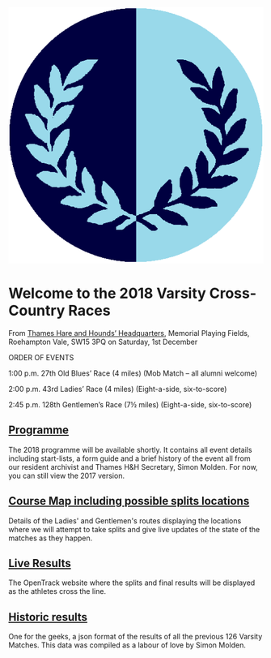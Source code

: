 ![VM Logo](VMLogo-Circle-20Nov18.png)

# Welcome to the 2018 Varsity Cross-Country Races

From [Thames Hare and Hounds’ Headquarters](https://www.google.co.uk/maps/place/Richard+Evans+Memorial+Playing+Fields,+Roehampton+Vale,+Wimbledon,+London+SW15+3PQ/@51.436469,-0.2617758,2165m/data=!3m1!1e3!4m5!3m4!1s0x48760ec95afaa43f:0xfc203bb538bd992a!8m2!3d51.436469!4d-0.2530211),
Memorial Playing Fields, Roehampton Vale, SW15 3PQ
on Saturday, 1st December


ORDER OF EVENTS

1:00 p.m. 27th Old Blues’ Race (4 miles)
(Mob Match – all alumni welcome)

2:00 p.m. 43rd Ladies’ Race (4 miles)
(Eight-a-side, six-to-score)

2:45 p.m. 128th Gentlemen’s Race (7½ miles)
(Eight-a-side, six-to-score)

## [Programme](/2017-VMProgramme-02Dec17.pdf)

The 2018 programme will be available shortly. It contains all event details including start-lists, a form guide and a brief history of the event all from our resident archivist and Thames H&H Secretary, Simon Molden. For now, you can still view the 2017 version.

## [Course Map including possible splits locations](/VMcourse_splits.png)

Details of the Ladies' and Gentlemen's routes displaying the locations where we will attempt to take splits and give live updates of the state of the matches as they happen.

## [Live Results](https://data.opentrack.run/x/2017/GBR/varsityxc/event/)

The OpenTrack website where the splits and final results will be displayed as the athletes cross the line.

## [Historic results](/xcvm_results.json)

One for the geeks, a json format of the results of all the previous 126 Varsity Matches. This data was compiled as a labour of love by Simon Molden.


